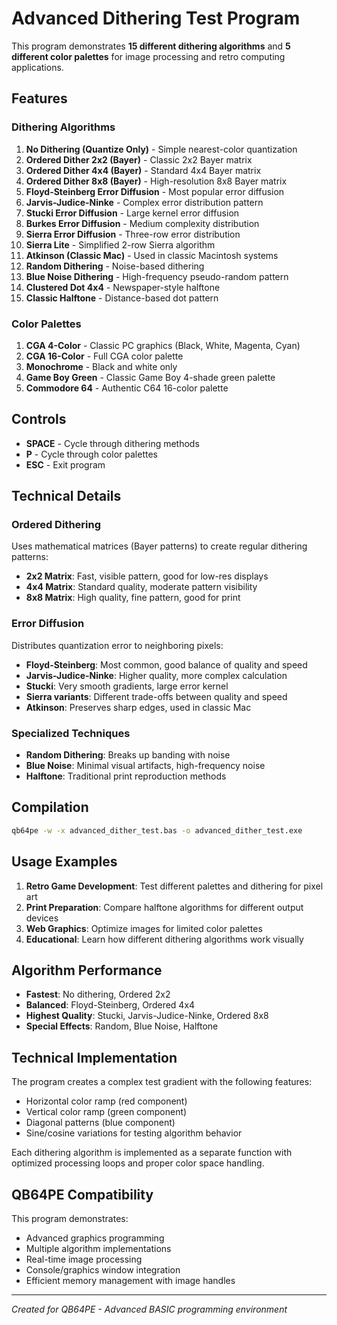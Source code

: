 # Advanced Dithering Test Program

This program demonstrates **15 different dithering algorithms** and **5 different color palettes** for image processing and retro computing applications.

## Features

### Dithering Algorithms

1. **No Dithering (Quantize Only)** - Simple nearest-color quantization
2. **Ordered Dither 2x2 (Bayer)** - Classic 2x2 Bayer matrix
3. **Ordered Dither 4x4 (Bayer)** - Standard 4x4 Bayer matrix  
4. **Ordered Dither 8x8 (Bayer)** - High-resolution 8x8 Bayer matrix
5. **Floyd-Steinberg Error Diffusion** - Most popular error diffusion
6. **Jarvis-Judice-Ninke** - Complex error distribution pattern
7. **Stucki Error Diffusion** - Large kernel error diffusion
8. **Burkes Error Diffusion** - Medium complexity distribution
9. **Sierra Error Diffusion** - Three-row error distribution
10. **Sierra Lite** - Simplified 2-row Sierra algorithm
11. **Atkinson (Classic Mac)** - Used in classic Macintosh systems
12. **Random Dithering** - Noise-based dithering
13. **Blue Noise Dithering** - High-frequency pseudo-random pattern
14. **Clustered Dot 4x4** - Newspaper-style halftone
15. **Classic Halftone** - Distance-based dot pattern

### Color Palettes

1. **CGA 4-Color** - Classic PC graphics (Black, White, Magenta, Cyan)
2. **CGA 16-Color** - Full CGA color palette
3. **Monochrome** - Black and white only
4. **Game Boy Green** - Classic Game Boy 4-shade green palette
5. **Commodore 64** - Authentic C64 16-color palette

## Controls

- **SPACE** - Cycle through dithering methods
- **P** - Cycle through color palettes  
- **ESC** - Exit program

## Technical Details

### Ordered Dithering
Uses mathematical matrices (Bayer patterns) to create regular dithering patterns:
- **2x2 Matrix**: Fast, visible pattern, good for low-res displays
- **4x4 Matrix**: Standard quality, moderate pattern visibility
- **8x8 Matrix**: High quality, fine pattern, good for print

### Error Diffusion
Distributes quantization error to neighboring pixels:
- **Floyd-Steinberg**: Most common, good balance of quality and speed
- **Jarvis-Judice-Ninke**: Higher quality, more complex calculation
- **Stucki**: Very smooth gradients, large error kernel
- **Sierra variants**: Different trade-offs between quality and speed
- **Atkinson**: Preserves sharp edges, used in classic Mac

### Specialized Techniques
- **Random Dithering**: Breaks up banding with noise
- **Blue Noise**: Minimal visual artifacts, high-frequency noise
- **Halftone**: Traditional print reproduction methods

## Compilation

```bash
qb64pe -w -x advanced_dither_test.bas -o advanced_dither_test.exe
```

## Usage Examples

1. **Retro Game Development**: Test different palettes and dithering for pixel art
2. **Print Preparation**: Compare halftone algorithms for different output devices  
3. **Web Graphics**: Optimize images for limited color palettes
4. **Educational**: Learn how different dithering algorithms work visually

## Algorithm Performance

- **Fastest**: No dithering, Ordered 2x2
- **Balanced**: Floyd-Steinberg, Ordered 4x4
- **Highest Quality**: Stucki, Jarvis-Judice-Ninke, Ordered 8x8
- **Special Effects**: Random, Blue Noise, Halftone

## Technical Implementation

The program creates a complex test gradient with the following features:
- Horizontal color ramp (red component)
- Vertical color ramp (green component) 
- Diagonal patterns (blue component)
- Sine/cosine variations for testing algorithm behavior

Each dithering algorithm is implemented as a separate function with optimized processing loops and proper color space handling.

## QB64PE Compatibility

This program demonstrates:
- Advanced graphics programming
- Multiple algorithm implementations
- Real-time image processing
- Console/graphics window integration
- Efficient memory management with image handles

---

*Created for QB64PE - Advanced BASIC programming environment*
